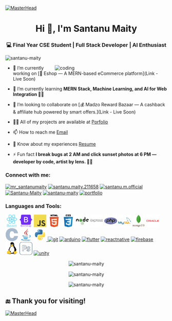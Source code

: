 [![MasterHead](https://user-images.githubusercontent.com/80781196/190216139-7697aa5a-c9a0-4bd6-80bf-3aca76a2e1c8.gif)](https://github.com/Sanatn-Maity)

<h1 align="center">Hi 👋, I'm Santanu Maity</h1>
<h3 align="center">💻 Final Year CSE Student | Full Stack Developer | AI Enthusiast</h3>

<p align="left"> <img src="https://komarev.com/ghpvc/?username=santanu-maity&label=Profile%20views&color=0e75b6&style=flat" alt="santanu-maity" /> </p>
<img align="right" alt="coding" width="350" src="https://www.web24zone.com/wp-content/uploads/2022/10/46207-programmer-1.gif">



- 🔭 I’m currently working on [🛒 Eshop — A MERN-based eCommerce platform](Link - Live Soon)

- 🌱 I’m currently learning **MERN Stack, Machine Learning, and AI for Web Integration 🚀🤖**

- 👯 I’m looking to collaborate on [💰 Madzo Reward Bazaar — A cashback & affiliate hub powered by smart offers.](Link - Live Soon)

- 👨‍💻 All of my projects are available at [Porfolio](https://santanu-maity.github.io/santanu/)

- 📫 How to reach me [Email](Santanumaity334@gmail.com)

- 📄 Know about my experiences [Resume](https://santanu-maity.github.io/santanu/)

- ⚡ Fun fact **I break bugs at 2 AM and click sunset photos at 6 PM — developer by code, artist by lens. 🎯📸**

<h3 align="left">Connect with me:</h3>
<p align="left">
<a href="https://twitter.com/mr_santanumaity" target="blank"><img align="center" src="https://raw.githubusercontent.com/rahuldkjain/github-profile-readme-generator/master/src/images/icons/Social/twitter.svg" alt="mr_santanumaity" height="30" width="40" /></a>
<a href="https://www.facebook.com/santanu.maity.211658" target="blank"><img align="center" src="https://raw.githubusercontent.com/rahuldkjain/github-profile-readme-generator/master/src/images/icons/Social/facebook.svg" alt="santanu.maity.211658" height="30" width="40" /></a>
<a href="https://instagram.com/santanu.m.official" target="blank"><img align="center" src="https://raw.githubusercontent.com/rahuldkjain/github-profile-readme-generator/master/src/images/icons/Social/instagram.svg" alt="santanu.m.official" height="30" width="40" /></a>
<a href="https://github.com/Santanu-Maity" target="blank"><img align="center" src="https://raw.githubusercontent.com/rahuldkjain/github-profile-readme-generator/master/src/images/icons/Social/github.svg" alt="Santanu-Maity" height="30" width="40" /></a>
<a href="https://www.linkedin.com/in/santanu-maity/" target="blank"><img align="center" src="https://raw.githubusercontent.com/rahuldkjain/github-profile-readme-generator/master/src/images/icons/Social/linked-in-alt.svg" alt="santanu-maity" height="30" width="40" /></a>
<a href="https://santanu-maity.github.io/santanu/" target="blank"><img align="center" src="https://cdn-icons-png.flaticon.com/512/3135/3135715.png" alt="portfolio" height="42" width="40" /></a>
</p>


<h3 align="left">Languages and Tools:</h3>
<p align="left">
  <a href="https://reactjs.org/" target="_blank"><img src="https://raw.githubusercontent.com/devicons/devicon/master/icons/react/react-original-wordmark.svg" alt="react" width="40" height="40"/></a>
  <a href="https://getbootstrap.com" target="_blank"><img src="https://raw.githubusercontent.com/devicons/devicon/master/icons/bootstrap/bootstrap-plain-wordmark.svg" alt="bootstrap" width="40" height="40"/></a>
  <a href="https://developer.mozilla.org/en-US/docs/Web/JavaScript" target="_blank"><img src="https://raw.githubusercontent.com/devicons/devicon/master/icons/javascript/javascript-original.svg" alt="javascript" width="40" height="40"/></a>
  <a href="https://www.w3schools.com/html/" target="_blank"><img src="https://raw.githubusercontent.com/devicons/devicon/master/icons/html5/html5-original-wordmark.svg" alt="html5" width="40" height="40"/></a>
  <a href="https://www.w3schools.com/css/" target="_blank"><img src="https://raw.githubusercontent.com/devicons/devicon/master/icons/css3/css3-original-wordmark.svg" alt="css3" width="40" height="40"/></a>
  <a href="https://nodejs.org" target="_blank"><img src="https://raw.githubusercontent.com/devicons/devicon/master/icons/nodejs/nodejs-original-wordmark.svg" alt="nodejs" width="40" height="40"/></a>
  <a href="https://expressjs.com" target="_blank"><img src="https://raw.githubusercontent.com/devicons/devicon/master/icons/express/express-original-wordmark.svg" alt="express" width="40" height="40"/></a>
  <a href="https://www.php.net" target="_blank"><img src="https://raw.githubusercontent.com/devicons/devicon/master/icons/php/php-original.svg" alt="php" width="40" height="40"/></a>
  <a href="https://www.mysql.com/" target="_blank"><img src="https://raw.githubusercontent.com/devicons/devicon/master/icons/mysql/mysql-original-wordmark.svg" alt="mysql" width="40" height="40"/></a>
  <a href="https://www.mongodb.com/" target="_blank"><img src="https://raw.githubusercontent.com/devicons/devicon/master/icons/mongodb/mongodb-original-wordmark.svg" alt="mongodb" width="40" height="40"/></a>
  <a href="https://www.oracle.com/" target="_blank"><img src="https://raw.githubusercontent.com/devicons/devicon/master/icons/oracle/oracle-original.svg" alt="oracle" width="40" height="40"/>
  <a href="https://www.cprogramming.com/" target="_blank"><img src="https://raw.githubusercontent.com/devicons/devicon/master/icons/c/c-original.svg" alt="c" width="40" height="40"/></a>
  <a href="https://www.java.com" target="_blank"><img src="https://raw.githubusercontent.com/devicons/devicon/master/icons/java/java-original.svg" alt="java" width="40" height="40"/></a>
  <a href="https://www.python.org" target="_blank"><img src="https://raw.githubusercontent.com/devicons/devicon/master/icons/python/python-original.svg" alt="python" width="40" height="40"/>
  <a href="https://git-scm.com/" target="_blank"><img src="https://www.vectorlogo.zone/logos/git-scm/git-scm-icon.svg" alt="git" width="40" height="40"/></a>
  <a href="https://www.arduino.cc/" target="_blank"><img src="https://cdn.worldvectorlogo.com/logos/arduino-1.svg" alt="arduino" width="40" height="40"/></a>
  <a href="https://flutter.dev" target="_blank"><img src="https://www.vectorlogo.zone/logos/flutterio/flutterio-icon.svg" alt="flutter" width="40" height="40"/></a>
  <a href="https://reactnative.dev/" target="_blank"><img src="https://reactnative.dev/img/header_logo.svg" alt="reactnative" width="40" height="40"/></a>
  <a href="https://firebase.google.com/" target="_blank"><img src="https://www.vectorlogo.zone/logos/firebase/firebase-icon.svg" alt="firebase" width="40" height="40"/></a>
  <a href="https://www.linux.org/" target="_blank"><img src="https://raw.githubusercontent.com/devicons/devicon/master/icons/linux/linux-original.svg" alt="linux" width="40" height="40"/></a>
  <a href="https://www.photoshop.com/en" target="_blank"><img src="https://raw.githubusercontent.com/devicons/devicon/master/icons/photoshop/photoshop-line.svg" alt="photoshop" width="40" height="40"/></a>
  <a href="https://unity.com/" target="_blank"><img src="https://www.vectorlogo.zone/logos/unity3d/unity3d-icon.svg" alt="unity" width="40" height="40"/></a>
</p>


<p align="center">
  <img align="center" src="https://github-readme-stats.vercel.app/api/top-langs?username=santanu-maity&show_icons=true&locale=en&layout=compact" alt="santanu-maity" width="420" />
</p>

<p align="center">
  <img align="center" src="https://github-readme-stats.vercel.app/api?username=santanu-maity&show_icons=true&locale=en" alt="santanu-maity" width="420" />
</p>

<p align="center">
  <img align="center" src="https://github-readme-streak-stats.herokuapp.com/?user=santanu-maity" alt="santanu-maity" width="420" />
</p>

## 🔚 Thank you for visiting!

[![MasterHead](https://user-images.githubusercontent.com/66934377/223913733-deb1d974-787d-43c4-b60d-eff538aa161e.gif)](https://github.com/Sanatn-Maity)
